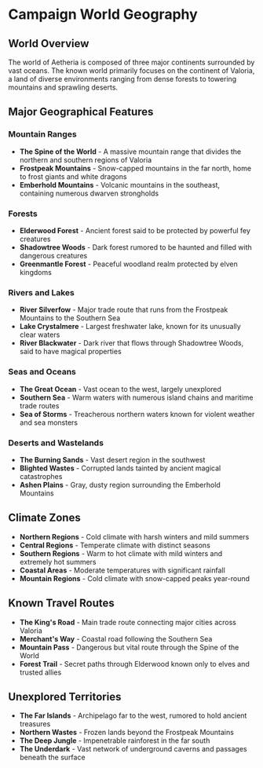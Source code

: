 # Campaign World Geography

## World Overview
The world of Aetheria is composed of three major continents surrounded by vast oceans. The known world primarily focuses on the continent of Valoria, a land of diverse environments ranging from dense forests to towering mountains and sprawling deserts.

## Major Geographical Features

### Mountain Ranges
- **The Spine of the World** - A massive mountain range that divides the northern and southern regions of Valoria
- **Frostpeak Mountains** - Snow-capped mountains in the far north, home to frost giants and white dragons
- **Emberhold Mountains** - Volcanic mountains in the southeast, containing numerous dwarven strongholds

### Forests
- **Elderwood Forest** - Ancient forest said to be protected by powerful fey creatures
- **Shadowtree Woods** - Dark forest rumored to be haunted and filled with dangerous creatures
- **Greenmantle Forest** - Peaceful woodland realm protected by elven kingdoms

### Rivers and Lakes
- **River Silverfow** - Major trade route that runs from the Frostpeak Mountains to the Southern Sea
- **Lake Crystalmere** - Largest freshwater lake, known for its unusually clear waters
- **River Blackwater** - Dark river that flows through Shadowtree Woods, said to have magical properties

### Seas and Oceans
- **The Great Ocean** - Vast ocean to the west, largely unexplored
- **Southern Sea** - Warm waters with numerous island chains and maritime trade routes
- **Sea of Storms** - Treacherous northern waters known for violent weather and sea monsters

### Deserts and Wastelands
- **The Burning Sands** - Vast desert region in the southwest
- **Blighted Wastes** - Corrupted lands tainted by ancient magical catastrophes
- **Ashen Plains** - Gray, dusty region surrounding the Emberhold Mountains

## Climate Zones
- **Northern Regions** - Cold climate with harsh winters and mild summers
- **Central Regions** - Temperate climate with distinct seasons
- **Southern Regions** - Warm to hot climate with mild winters and extremely hot summers
- **Coastal Areas** - Moderate temperatures with significant rainfall
- **Mountain Regions** - Cold climate with snow-capped peaks year-round

## Known Travel Routes
- **The King's Road** - Main trade route connecting major cities across Valoria
- **Merchant's Way** - Coastal road following the Southern Sea
- **Mountain Pass** - Dangerous but vital route through the Spine of the World
- **Forest Trail** - Secret paths through Elderwood known only to elves and trusted allies

## Unexplored Territories
- **The Far Islands** - Archipelago far to the west, rumored to hold ancient treasures
- **Northern Wastes** - Frozen lands beyond the Frostpeak Mountains
- **The Deep Jungle** - Impenetrable rainforest in the far south
- **The Underdark** - Vast network of underground caverns and passages beneath the surface
